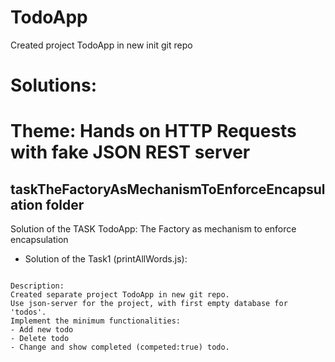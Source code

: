# TodoApp
Created project TodoApp in new init git repo

# Solutions:

# Theme: Hands on HTTP Requests with fake JSON REST server
## taskTheFactoryAsMechanismToEnforceEncapsulation folder
Solution of the TASK TodoApp: The Factory as mechanism to enforce encapsulation

- Solution of the Task1 (printAllWords.js):
```

Description:
Created separate project TodoApp in new git repo. 
Use json-server for the project, with first empty database for 'todos'.
Implement the minimum functionalities:
- Add new todo
- Delete todo
- Change and show completed (competed:true) todo.

```
